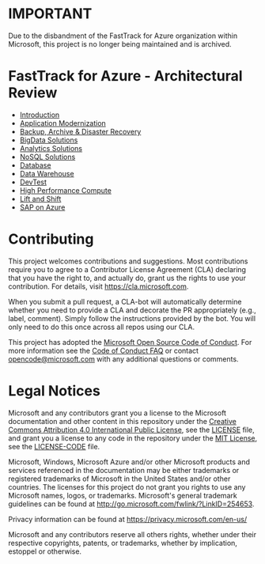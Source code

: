 # IMPORTANT

Due to the disbandment of the FastTrack for Azure organization within Microsoft, this project is no longer being maintained and is archived.

# FastTrack for Azure - Architectural Review 
* [Introduction](articles/introduction.md)
* [Application Modernization](articles/application-modernization.md)
* [Backup, Archive & Disaster Recovery](articles/backup-archive-disaster-recovery.md)
* [BigData Solutions](articles/bigdata.md)
* [Analytics Solutions](articles/analytics.md)
* [NoSQL Solutions](articles/nosql-migration.md)
* [Database](articles/database.md)
* [Data Warehouse](articles/data-warehouse.md)
* [DevTest](articles/devtest.md)
* [High Performance Compute](articles/hpc.md)
* [Lift and Shift](articles/lift-and-shift.md)
* [SAP on Azure](articles/sap-on-azure.md)


# Contributing

This project welcomes contributions and suggestions.  Most contributions require you to agree to a
Contributor License Agreement (CLA) declaring that you have the right to, and actually do, grant us
the rights to use your contribution. For details, visit https://cla.microsoft.com.

When you submit a pull request, a CLA-bot will automatically determine whether you need to provide
a CLA and decorate the PR appropriately (e.g., label, comment). Simply follow the instructions
provided by the bot. You will only need to do this once across all repos using our CLA.

This project has adopted the [Microsoft Open Source Code of Conduct](https://opensource.microsoft.com/codeofconduct/).
For more information see the [Code of Conduct FAQ](https://opensource.microsoft.com/codeofconduct/faq/) or
contact [opencode@microsoft.com](mailto:opencode@microsoft.com) with any additional questions or comments.

# Legal Notices

Microsoft and any contributors grant you a license to the Microsoft documentation and other content
in this repository under the [Creative Commons Attribution 4.0 International Public License](https://creativecommons.org/licenses/by/4.0/legalcode),
see the [LICENSE](LICENSE) file, and grant you a license to any code in the repository under the [MIT License](https://opensource.org/licenses/MIT), see the
[LICENSE-CODE](LICENSE-CODE) file.

Microsoft, Windows, Microsoft Azure and/or other Microsoft products and services referenced in the documentation
may be either trademarks or registered trademarks of Microsoft in the United States and/or other countries.
The licenses for this project do not grant you rights to use any Microsoft names, logos, or trademarks.
Microsoft's general trademark guidelines can be found at http://go.microsoft.com/fwlink/?LinkID=254653.

Privacy information can be found at https://privacy.microsoft.com/en-us/

Microsoft and any contributors reserve all others rights, whether under their respective copyrights, patents,
or trademarks, whether by implication, estoppel or otherwise.
